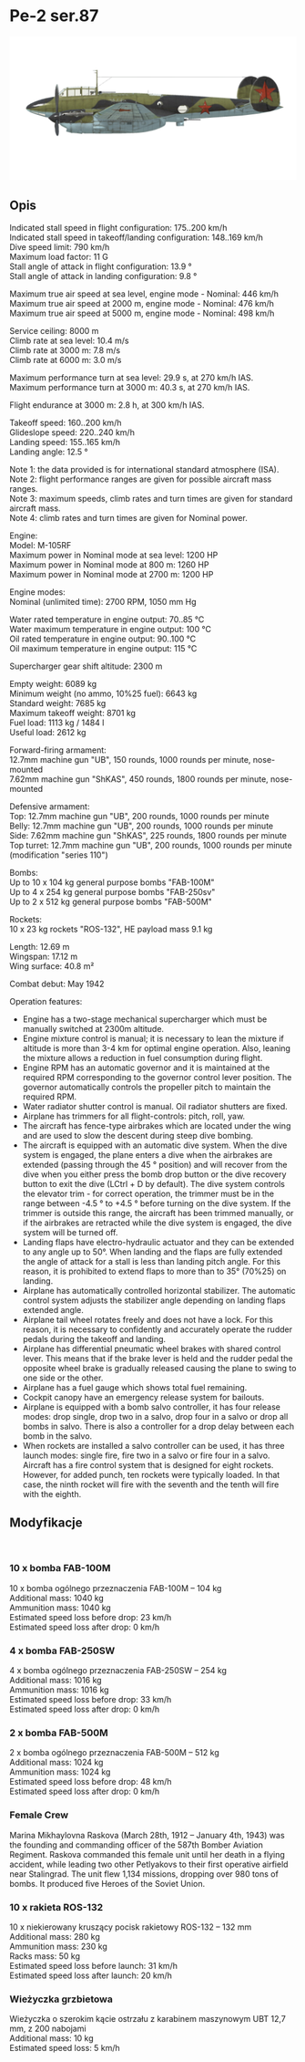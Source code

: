# Pe-2 ser.87  
  
![pe2s87](../images/pe2s87.png)  
  
## Opis  
  
Indicated stall speed in flight configuration: 175..200 km/h  
Indicated stall speed in takeoff/landing configuration: 148..169 km/h  
Dive speed limit: 790 km/h  
Maximum load factor: 11 G  
Stall angle of attack in flight configuration: 13.9 °  
Stall angle of attack in landing configuration: 9.8 °  
  
Maximum true air speed at sea level, engine mode - Nominal: 446 km/h  
Maximum true air speed at 2000 m, engine mode - Nominal: 476 km/h  
Maximum true air speed at 5000 m, engine mode - Nominal: 498 km/h  
  
Service ceiling: 8000 m  
Climb rate at sea level: 10.4 m/s  
Climb rate at 3000 m: 7.8 m/s  
Climb rate at 6000 m: 3.0 m/s  
  
Maximum performance turn at sea level: 29.9 s, at 270 km/h IAS.  
Maximum performance turn at 3000 m: 40.3 s, at 270 km/h IAS.  
  
Flight endurance at 3000 m: 2.8 h, at 300 km/h IAS.  
  
Takeoff speed: 160..200 km/h  
Glideslope speed: 220..240 km/h  
Landing speed: 155..165 km/h  
Landing angle: 12.5 °  
  
Note 1: the data provided is for international standard atmosphere (ISA).  
Note 2: flight performance ranges are given for possible aircraft mass ranges.  
Note 3: maximum speeds, climb rates and turn times are given for standard aircraft mass.  
Note 4: climb rates and turn times are given for Nominal power.  
  
Engine:  
Model: M-105RF  
Maximum power in Nominal mode at sea level: 1200 HP  
Maximum power in Nominal mode at 800 m: 1260 HP  
Maximum power in Nominal mode at 2700 m: 1200 HP  
  
Engine modes:  
Nominal (unlimited time): 2700 RPM, 1050 mm Hg  
  
Water rated temperature in engine output: 70..85 °C  
Water maximum temperature in engine output: 100 °C  
Oil rated temperature in engine output: 90..100 °C  
Oil maximum temperature in engine output: 115 °C  
  
Supercharger gear shift altitude: 2300 m  
  
Empty weight: 6089 kg  
Minimum weight (no ammo, 10%25 fuel): 6643 kg  
Standard weight: 7685 kg  
Maximum takeoff weight: 8701 kg  
Fuel load: 1113 kg / 1484 l  
Useful load: 2612 kg  
  
Forward-firing armament:  
12.7mm machine gun "UB", 150 rounds, 1000 rounds per minute, nose-mounted  
7.62mm machine gun "ShKAS", 450 rounds, 1800 rounds per minute, nose-mounted  
  
Defensive armament:  
Top: 12.7mm machine gun "UB", 200 rounds, 1000 rounds per minute  
Belly: 12.7mm machine gun "UB", 200 rounds, 1000 rounds per minute  
Side: 7.62mm machine gun "ShKAS", 225 rounds, 1800 rounds per minute  
Top turret: 12.7mm machine gun "UB", 200 rounds, 1000 rounds per minute (modification "series 110")  
  
Bombs:  
Up to 10 x 104 kg general purpose bombs "FAB-100M"  
Up to 4 x 254 kg general purpose bombs "FAB-250sv"  
Up to 2 x 512 kg general purpose bombs "FAB-500M"  
  
Rockets:  
10 x 23 kg rockets "ROS-132", HE payload mass 9.1 kg  
  
Length: 12.69 m  
Wingspan: 17.12 m  
Wing surface: 40.8 m²  
  
Combat debut: May 1942  
  
Operation features:  
- Engine has a two-stage mechanical supercharger which must be manually switched at 2300m altitude.  
- Engine mixture control is manual; it is necessary to lean the mixture if altitude is more than 3-4 km for optimal engine operation. Also, leaning the mixture allows a reduction in fuel consumption during flight.  
- Engine RPM has an automatic governor and it is maintained at the required RPM corresponding to the governor control lever position. The governor automatically controls the propeller pitch to maintain the required RPM.  
- Water radiator shutter control is manual. Oil radiator shutters are fixed.  
- Airplane has trimmers for all flight-controls: pitch, roll, yaw.  
- The aircraft has fence-type airbrakes which are located under the wing and are used to slow the descent during steep dive bombing.  
- The aircraft is equipped with an automatic dive system. When the dive system is engaged, the plane enters a dive when the airbrakes are extended (passing through the 45 ° position) and will recover from the dive when you either press the bomb drop button or the dive recovery button to exit the dive (LCtrl + D by default). The dive system controls the elevator trim - for correct operation, the trimmer must be in the range between -4.5 ° to +4.5 ° before turning on the dive system. If the trimmer is outside this range, the aircraft has been trimmed manually, or if the airbrakes are retracted while the dive system is engaged, the dive system will be turned off.  
- Landing flaps have electro-hydraulic actuator and they can be extended to any angle up to 50°. When landing and the flaps are fully extended the angle of attack for a stall is less than landing pitch angle. For this reason, it is prohibited to extend flaps to more than to 35° (70%25) on landing.  
- Airplane has automatically controlled horizontal stabilizer. The automatic control system adjusts the stabilizer angle depending on landing flaps extended angle.  
- Airplane tail wheel rotates freely and does not have a lock. For this reason, it is necessary to confidently and accurately operate the rudder pedals during the takeoff and landing.  
- Airplane has differential pneumatic wheel brakes with shared control lever. This means that if the brake lever is held and the rudder pedal the opposite wheel brake is gradually released causing the plane to swing to one side or the other.  
- Airplane has a fuel gauge which shows total fuel remaining.  
- Cockpit canopy have an emergency release system for bailouts.  
- Airplane is equipped with a bomb salvo controller, it has four release modes: drop single, drop two in a salvo, drop four in a salvo or drop all bombs in salvo. There is also a controller for a drop delay between each bomb in the salvo.  
- When rockets are installed a salvo controller can be used, it has three launch modes: single fire, fire two in a salvo or fire four in a salvo. Aircraft has a fire control system that is designed for eight rockets. However, for added punch, ten rockets were typically loaded. In that case, the ninth rocket will fire with the seventh and the tenth will fire with the eighth.  
  
## Modyfikacje  
  ﻿
  
  
### 10 x bomba FAB-100M  
  
10 x bomba ogólnego przeznaczenia FAB-100M – 104 kg  
Additional mass: 1040 kg  
Ammunition mass: 1040 kg  
Estimated speed loss before drop: 23 km/h  
Estimated speed loss after drop: 0 km/h  ﻿
  
  
### 4 x bomba FAB-250SW  
  
4 x bomba ogólnego przeznaczenia FAB-250SW – 254 kg  
Additional mass: 1016 kg  
Ammunition mass: 1016 kg  
Estimated speed loss before drop: 33 km/h  
Estimated speed loss after drop: 0 km/h  ﻿
  
  
### 2 x bomba FAB-500M  
  
2 x bomba ogólnego przeznaczenia FAB-500M – 512 kg  
Additional mass: 1024 kg  
Ammunition mass: 1024 kg  
Estimated speed loss before drop: 48 km/h  
Estimated speed loss after drop: 0 km/h  ﻿
  
### Female Crew  
  
Marina Mikhaylovna Raskova (March 28th, 1912 – January 4th, 1943) was the founding and commanding officer of the 587th Bomber Aviation Regiment. Raskova commanded this female unit until her death in a flying accident, while leading two other Petlyakovs to their first operative airfield near Stalingrad. The unit flew 1,134 missions, dropping over 980 tons of bombs. It produced five Heroes of the Soviet Union.  ﻿
  
  
### 10 x rakieta ROS-132  
  
10 x niekierowany kruszący pocisk rakietowy ROS-132 – 132 mm  
Additional mass: 280 kg  
Ammunition mass: 230 kg  
Racks mass: 50 kg  
Estimated speed loss before launch: 31 km/h  
Estimated speed loss after launch: 20 km/h  ﻿
  
  
### Wieżyczka grzbietowa  
  
Wieżyczka o szerokim kącie ostrzału z karabinem maszynowym UBT 12,7 mm, z 200 nabojami  
Additional mass: 10 kg  
Estimated speed loss: 5 km/h  